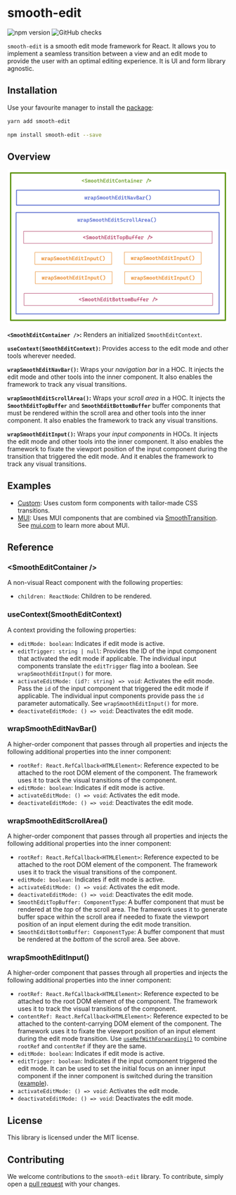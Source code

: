 # smooth-edit

![npm version](https://badgen.net/npm/v/smooth-edit?icon=npm&label)
![GitHub checks](https://badgen.net/github/checks/teamrevin/smooth-edit/publish?icon=github&label=GitHub)

`smooth-edit` is a smooth edit mode framework for React. It allows you to implement a seamless transition between a view and an edit mode to provide the user with an optimal editing experience. It is UI and form library agnostic.

## Installation

Use your favourite manager to install the [package](https://www.npmjs.com/package/smooth-edit):

```sh
yarn add smooth-edit
```

```sh
npm install smooth-edit --save
```

## Overview

![Overview](README.assets/overview.png)

**`<SmoothEditContainer />`:** Renders an initialized `SmoothEditContext`.

**`useContext(SmoothEditContext)`:** Provides access to the edit mode and other tools wherever needed.

**`wrapSmoothEditNavBar()`:** Wraps your _navigation bar_ in a HOC. It injects the edit mode and other tools into the inner component. It also enables the framework to track any visual transitions.

**`wrapSmoothEditScrollArea()`:** Wraps your _scroll area_ in a HOC. It injects the **`SmoothEditTopBuffer`** and **`SmoothEditBottomBuffer`** buffer components that must be rendered within the scroll area and other tools into the inner component. It also enables the framework to track any visual transitions.

**`wrapSmoothEditInput()`:** Wraps your _input components_ in HOCs. It injects the edit mode and other tools into the inner component. It also enables the framework to fixate the viewport position of the input component during the transition that triggered the edit mode. And it enables the framework to track any visual transitions.

## Examples

-   [Custom](examples/custom): Uses custom form components with tailor-made CSS transitions.
-   [MUI](examples/mui): Uses MUI components that are combined via [SmoothTransition](https://www.npmjs.com/package/smooth-transition). See [mui.com](https://mui.com/) to learn more about MUI.

## Reference

### &lt;SmoothEditContainer /&gt;

A non-visual React component with the following properties:

-   `children: ReactNode`: Children to be rendered.

### useContext(SmoothEditContext)

A context providing the following properties:

-   `editMode: boolean`: Indicates if edit mode is active.
-   `editTrigger: string | null`: Provides the ID of the input component that activated the edit mode if applicable. The individual input components translate the `editTrigger` flag into a boolean. See `wrapSmoothEditInput()` for more.
-   `activateEditMode: (id?: string) => void`: Activates the edit mode. Pass the `id` of the input component that triggered the edit mode if applicable. The individual input components provide pass the `id` parameter automatically. See `wrapSmoothEditInput()` for more.
-   `deactivateEditMode: () => void`: Deactivates the edit mode.

### wrapSmoothEditNavBar()

A higher-order component that passes through all properties and injects the following additional properties into the inner component:

-   `rootRef: React.RefCallback<HTMLElement>`: Reference expected to be attached to the root DOM element of the component. The framework uses it to track the visual transitions of the component.
-   `editMode: boolean`: Indicates if edit mode is active.
-   `activateEditMode: () => void`: Activates the edit mode.
-   `deactivateEditMode: () => void`: Deactivates the edit mode.

### wrapSmoothEditScrollArea()

A higher-order component that passes through all properties and injects the following additional properties into the inner component:

-   `rootRef: React.RefCallback<HTMLElement>`: Reference expected to be attached to the root DOM element of the component. The framework uses it to track the visual transitions of the component.
-   `editMode: boolean`: Indicates if edit mode is active.
-   `activateEditMode: () => void`: Activates the edit mode.
-   `deactivateEditMode: () => void`: Deactivates the edit mode.
-   `SmoothEditTopBuffer: ComponentType`: A buffer component that must be rendered at the _top_ of the scroll area. The framework uses it to generate buffer space within the scroll area if needed to fixate the viewport position of an input element during the edit mode transition.
-   `SmoothEditBottomBuffer: ComponentType`: A buffer component that must be rendered at the _bottom_ of the scroll area. See above.

### wrapSmoothEditInput()

A higher-order component that passes through all properties and injects the following additional properties into the inner component:

-   `rootRef: React.RefCallback<HTMLElement>`: Reference expected to be attached to the root DOM element of the component. The framework uses it to track the visual transitions of the component.
-   `contentRef: React.RefCallback<HTMLElement>`: Reference expected to be attached to the content-carrying DOM element of the component. The framework uses it to fixate the viewport position of an input element during the edit mode transition. Use [`useRefWithForwarding()`](https://www.npmjs.com/package/use-ref-with-forwarding) to combine `rootRef` and `contentRef` if they are the same.
-   `editMode: boolean`: Indicates if edit mode is active.
-   `editTrigger: boolean`: Indicates if the input component triggered the edit mode. It can be used to set the initial focus on an inner input component if the inner component is switched during the transition ([example](examples/mui/src/Content/ContentBody.tsx)).
-   `activateEditMode: () => void`: Activates the edit mode.
-   `deactivateEditMode: () => void`: Deactivates the edit mode.

## License

This library is licensed under the MIT license.

## Contributing

We welcome contributions to the `smooth-edit` library. To contribute, simply open a [pull request](https://github.com/teamrevin/smooth-edit/pulls) with your changes.
